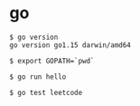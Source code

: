 go
==

```
$ go version
go version go1.15 darwin/amd64

$ export GOPATH=`pwd`
```

```
$ go run hello
```

```
$ go test leetcode
```